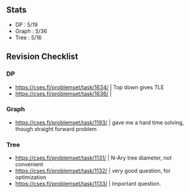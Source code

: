 ## Stats
- DP : 5/19
- Graph : 5/36
- Tree : 5/16

## Revision Checklist 

### DP
- https://cses.fi/problemset/task/1634/ | Top down gives TLE 
- https://cses.fi/problemset/task/1636/ | 
### Graph
- https://cses.fi/problemset/task/1193/ | gave me a hard time solving, though straight forward problem
### Tree
- https://cses.fi/problemset/task/1131/ | N-Ary tree diameter, not convenient
- https://cses.fi/problemset/task/1132/ | very good question, for optimization
- https://cses.fi/problemset/task/1133/ | Important question.